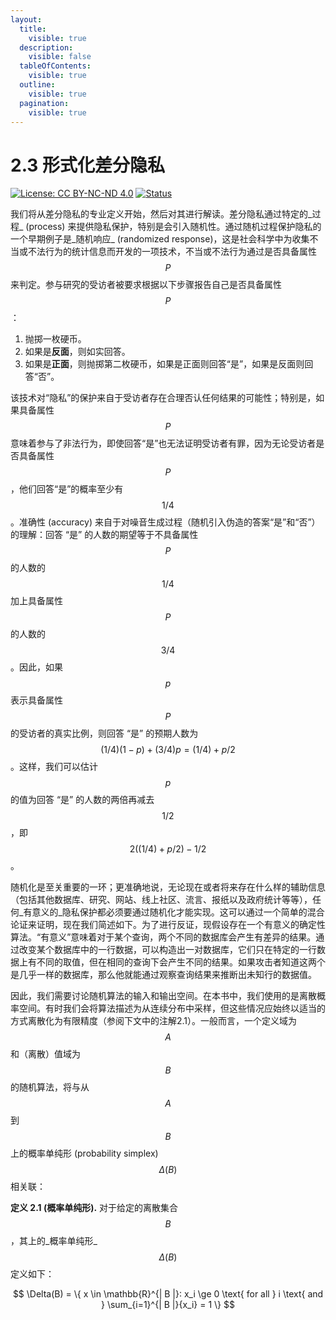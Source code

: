 ```yaml
---
layout:
  title:
    visible: true
  description:
    visible: false
  tableOfContents:
    visible: true
  outline:
    visible: true
  pagination:
    visible: true
---
```


# 2.3 形式化差分隐私

[![License: CC BY-NC-ND 4.0](https://img.shields.io/badge/License-CC\_BY--NC--ND\_4.0-lightgrey.svg)](https://creativecommons.org/licenses/by-nc-nd/4.0/) [![Status](https://img.shields.io/badge/Github-Editing-yellow.svg?logo=github)](https://github.com/HouJP/the-algorithmic-foundations-of-differential-privacy)

我们将从差分隐私的专业定义开始，然后对其进行解读。差分隐私通过特定的_过程_ (process) 来提供隐私保护，特别是会引入随机性。通过随机过程保护隐私的一个早期例子是_随机响应_ (randomized response)，这是社会科学中为收集不当或不法行为的统计信息而开发的一项技术，不当或不法行为通过是否具备属性 $$P$$ 来判定。参与研究的受访者被要求根据以下步骤报告自己是否具备属性 $$P$$：

1. 抛掷一枚硬币。
2. 如果是**反面**，则如实回答。
3. 如果是**正面**，则抛掷第二枚硬币，如果是正面则回答“是”，如果是反面则回答“否”。

该技术对“隐私”的保护来自于受访者存在合理否认任何结果的可能性；特别是，如果具备属性 $$P$$ 意味着参与了非法行为，即使回答“是”也无法证明受访者有罪，因为无论受访者是否具备属性 $$P$$，他们回答“是”的概率至少有 $$1/4$$。准确性 (accuracy) 来自于对噪音生成过程（随机引入伪造的答案“是”和“否”）的理解：回答 “是” 的人数的期望等于不具备属性 $$P$$ 的人数的 $$1/4$$ 加上具备属性 $$P$$ 的人数的 $$3/4$$。因此，如果 $$p$$ 表示具备属性 $$P$$ 的受访者的真实比例，则回答 “是” 的预期人数为 $$(1/4)(1 − p) + (3/4)p = (1/4) + p/2$$。这样，我们可以估计 $$p$$ 的值为回答 “是” 的人数的两倍再减去 $$1/2$$，即 $$2((1/4) + p/2) − 1/2$$。

随机化是至关重要的一环；更准确地说，无论现在或者将来存在什么样的辅助信息（包括其他数据库、研究、网站、线上社区、流言、报纸以及政府统计等等），任何_有意义的_隐私保护都必须要通过随机化才能实现。这可以通过一个简单的混合论证来证明，现在我们简述如下。为了进行反证，现假设存在一个有意义的确定性算法。“有意义”意味着对于某个查询，两个不同的数据库会产生有差异的结果。通过改变某个数据库中的一行数据，可以构造出一对数据库，它们只在特定的一行数据上有不同的取值，但在相同的查询下会产生不同的结果。如果攻击者知道这两个是几乎一样的数据库，那么他就能通过观察查询结果来推断出未知行的数据值。

因此，我们需要讨论随机算法的输入和输出空间。在本书中，我们使用的是离散概率空间。有时我们会将算法描述为从连续分布中采样，但这些情况应始终以适当的方式离散化为有限精度（参阅下文中的注解2.1）。一般而言，一个定义域为 $$A$$ 和（离散）值域为 $$B$$ 的随机算法，将与从 $$A$$ 到 $$B$$ 上的概率单纯形 (probability simplex) $$\Delta(B)$$ 相关联：

**定义 2.1 (概率单纯形).** 对于给定的离散集合 $$B$$，其上的_概率单纯形_ $$\Delta(B)$$ 定义如下：

$$
\Delta(B) = \{ x \in \mathbb{R}^{| B |}: x_i \ge 0 \text{ for all } i \text{ and } \sum_{i=1}^{| B |}{x_i} = 1 \}
$$



